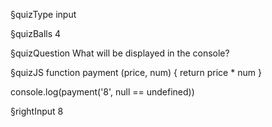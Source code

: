 §quizType
input

§quizBalls
4



§quizQuestion
What will be displayed in the console?



§quizJS
function payment (price, num) {
  return price * num
}

console.log(payment('8', null == undefined))



§rightInput
8
